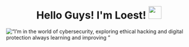<h1 align="center">Hello Guys! I'm Loest! </b><img src="https://media.giphy.com/media/hvRJCLFzcasrR4ia7z/giphy.gif" width="35"></h1>

![“I’m in the world of cybersecurity, exploring ethical hacking and digital protection  always learning and improving ”](https://github.com/user-attachments/assets/ece43069-45d1-4167-9083-6d56647c1a17)
